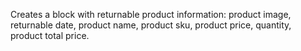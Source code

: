 Creates a block with returnable product information: product image, returnable date, product name, product sku, product price, quantity, product total price.
